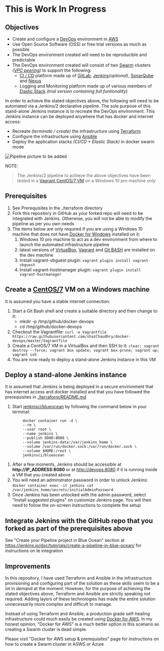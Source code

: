 # **This is Work In Progress**


## Objectives
- Create and configure a [DevOps](https://en.wikipedia.org/wiki/DevOps) environment in [AWS](https://aws.amazon.com/)
- Use Open Source Software _(OSS)_ or free trial versions as much as possible
- The DevOps environment created will need to be reproducible and predictable
- The DevOps environment created will consist of two [Swarm](https://docs.docker.com/engine/swarm/) clusters _([VPC peering](https://docs.aws.amazon.com/vpc/latest/peering/what-is-vpc-peering.html))_ to support the following:
  - [CI / CD](https://en.wikipedia.org/wiki/CI/CD) platform made up of [GitLab](https://about.gitlab.com/), [Jenkins](https://jenkins.io/)_(optional)_, [SonarQube](https://www.sonarqube.org/) and [Nexus](https://www.sonatype.com/)
  - Logging and Monitoring platform made up of various members of [Elastic Stack](https://www.elastic.co/products) _(trial version containing full funtionality)_

In order to achieve the stated objectives above, the following will need to be automated via a Jenkins/2 declarative pipeline. The sole purpose of this stand-alone Jenkins instance is to recreate the DevOps environment. This Jenkins instance can be deployed anywhere that has docker and internet access:
- Recreate _(terminate / create)_ the infrastructure using [Terraform](https://www.terraform.io/)
- Configure the infrastructure using [Ansible](https://www.ansible.com/)
- Deploy the application stacks _(CI/CD + Elastic Stack)_ in docker swarm mode

![Pipeline picture to be added](./pics/pipeline.png)

NOTE:
> The Jenkins/2 pipeline to achieve the above objectives have been tested in a [Vagrant CentOS/7 VM](https://app.vagrantup.com/centos/boxes/7) on a Windows 10 pro machine only

## Prerequisites
1. See Prerequisites in the ./terraform directory
1. Fork this repository in GitHub as your forked repo will need to be integrated with Jenkins. Otherwise, you will not be able to modify the pipeline as per you own needs
1. The items below are only required if you are using a Windows 10 machine that does not have [Docker for Windows](https://docs.docker.com/docker-for-windows/install/) installed on it:
    1. Windows 10 pro machine to act as a dev environment from where to launch the automated infrastructure pipeline
    1. latest versions of [VirtualBox](https://www.virtualbox.org/wiki/Downloads), [Vagrant](https://www.vagrantup.com/) and [Git BASH](https://gitforwindows.org/) are installed on the dev machine
    1. Install vagrant-vbguest plugin: `vagrant plugin install vagrant-vbguest`
    1. Install vagrant-hostmanager plugin: `vagrant plugin install vagrant-hostmanager`


## Create a [CentOS/7](https://www.centos.org/) VM on a Windows machine
It is assumed you have a stable internet connection:
1. Start a Git Bash shell and create a suitable directory and then change to it:
    - mkdir -p  /tmp/github/docker-devops
    - cd /tmp/github/docker-devops
1. Checkout the Vagrantfile: `curl -o Vagrantfile https://raw.githubusercontent.com/shazChaudhry/docker-devops/master/Vagrantfile`
1. Create a CentOS/7 VM in a VirtualBox and then SSH to it: `clear; vagrant destroy --force; vagrant box update; vagrant box prune; vagrant up; vagrant ssh`
1. You are now ready to deploy a stand-alone Jenkins instance in this VM

## Deploy a stand-alone Jenkins instance
It is assumed that Jenkins is being deployed in a secure environment that has internet access and docker installed and that you have followed the prerequisites in [./terraform/README.md](./terraform/README.md)
1. Start [jenkinsci/blueocean](https://hub.docker.com/r/jenkinsci/blueocean) by following the command below in your terminal:
```
        docker container run -d \
        --rm \
        --user root \
        --name jenkins \
        --publish 8080:8080 \
        --volume jenkins-data:/var/jenkins_home \
        --volume /var/run/docker.sock:/var/run/docker.sock \
        --volume $HOME:/root \
        jenkinsci/blueocean
```
1. After a few moments, Jenkins should be accessible at **http://IP_ADDRESS:8080** or at [http://devops:8080](http://devops:8080) if it is running inside a VM that you created above
1. You will need an adminstrator password in order to unlock Jenkins: `docker container exec -it jenkins cat /var/jenkins_home/secrets/initialAdminPassword`
1. Once Jenkins has been unlocked with the admin password, select "Install suggested plugins" on customize Jenkins page. You will then need to follow the on-screen instructions to complete the setup

## Integrate Jeknins with the GitHub repo that you forked as part of the prerequisites above
See "Create your Pipeline project in Blue Ocean" section at https://jenkins.io/doc/tutorials/create-a-pipeline-in-blue-ocean/ for instructions on te integration

## Improvements
In this repository, I have used Terraform and Ansible in the infrastructure provisioning and configuring part of the solution as these skills seem to be a lot in demand at the moment. However, for the purpose of achieving the stated objectives above, Terraform and Ansible are strictly speaking not required. Adding layers of these technologies has made the entire solution unnecessarily more complex and difficult to manage.

Instead of using Terraform and Ansible, a production grade self-healing infrastructure could much easily be created using [Docker for AWS](https://docs.docker.com/docker-for-aws/). In my honest opinion, "Docker for AWS" is a much better option in this scenario as creating a Swarm cluster is dead simple.

Please visit "Docker for AWS setup & prerequisites" page for instructions on how to create a Swarm cluster in ASWS or Azure
